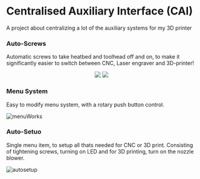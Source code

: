 # Centralised Auxiliary Interface (CAI)

A project about centralizing a lot of the auxiliary systems for my 3D printer

### Auto-Screws
Automatic screws to take heatbed and toolhead off and on, to make it significantly easier to switch between CNC, Laser engraver and 3D-printer!

<p align="center">
  <img src="https://user-images.githubusercontent.com/22596587/125479060-47ee44b7-47a2-4a6a-8728-4c0867ff7b6f.gif">
  <img src="https://user-images.githubusercontent.com/22596587/125479069-c2e7702f-a36a-41eb-8a77-fccecfcd432d.gif">
</p>

### Menu System
Easy to modify menu system, with a rotary push button control.

![menuWorks](https://user-images.githubusercontent.com/22596587/125480069-7fc0ad11-d0eb-4a54-aad5-5a36af12975e.gif)

### Auto-Setuo
Single menu item, to setup all thats needed for CNC or 3D print.
Consisting of tightening screws, turning on LED and for 3D printing, turn on the nozzle blower.

![autosetup](https://user-images.githubusercontent.com/22596587/125480218-eaf7246e-baed-4e14-a4ac-c5350428396d.gif)

